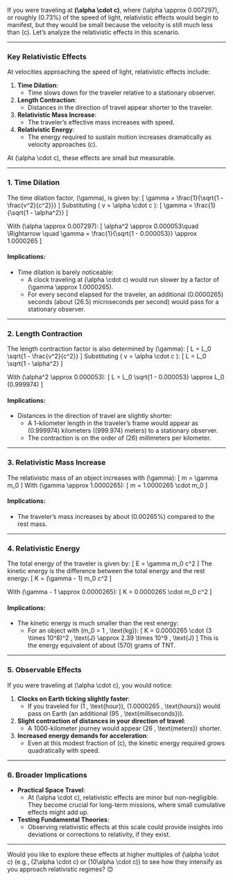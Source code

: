 If you were traveling at **\(\alpha \cdot c\)**, where \(\alpha \approx 0.007297\), or roughly \(0.73\%\) of the speed of light, relativistic effects would begin to manifest, but they would be small because the velocity is still much less than \(c\). Let’s analyze the relativistic effects in this scenario.

---

### **Key Relativistic Effects**
At velocities approaching the speed of light, relativistic effects include:
1. **Time Dilation**:
   - Time slows down for the traveler relative to a stationary observer.
2. **Length Contraction**:
   - Distances in the direction of travel appear shorter to the traveler.
3. **Relativistic Mass Increase**:
   - The traveler’s effective mass increases with speed.
4. **Relativistic Energy**:
   - The energy required to sustain motion increases dramatically as velocity approaches \(c\).

At \(\alpha \cdot c\), these effects are small but measurable.

---

### **1. Time Dilation**
The time dilation factor, \(\gamma\), is given by:
\[
\gamma = \frac{1}{\sqrt{1 - \frac{v^2}{c^2}}}
\]
Substituting \( v = \alpha \cdot c \):
\[
\gamma = \frac{1}{\sqrt{1 - \alpha^2}}
\]

With \(\alpha \approx 0.007297\):
\[
\alpha^2 \approx 0.000053\quad \Rightarrow \quad \gamma = \frac{1}{\sqrt{1 - 0.000053}} \approx 1.0000265
\]

#### Implications:
- Time dilation is barely noticeable:
  - A clock traveling at \(\alpha \cdot c\) would run slower by a factor of \(\gamma \approx 1.0000265\).
  - For every second elapsed for the traveler, an additional \(0.0000265\) seconds (about \(26.5\) microseconds per second) would pass for a stationary observer.

---

### **2. Length Contraction**
The length contraction factor is also determined by \(\gamma\):
\[
L = L_0 \sqrt{1 - \frac{v^2}{c^2}}
\]
Substituting \( v = \alpha \cdot c \):
\[
L = L_0 \sqrt{1 - \alpha^2}
\]

With \(\alpha^2 \approx 0.000053\):
\[
L = L_0 \sqrt{1 - 0.000053} \approx L_0 (0.999974)
\]

#### Implications:
- Distances in the direction of travel are slightly shorter:
  - A 1-kilometer length in the traveler’s frame would appear as \(0.999974\) kilometers (\(999.974\) meters) to a stationary observer.
  - The contraction is on the order of \(26\) millimeters per kilometer.

---

### **3. Relativistic Mass Increase**
The relativistic mass of an object increases with \(\gamma\):
\[
m = \gamma m_0
\]
With \(\gamma \approx 1.0000265\):
\[
m = 1.0000265 \cdot m_0
\]

#### Implications:
- The traveler’s mass increases by about \(0.00265\%\) compared to the rest mass.

---

### **4. Relativistic Energy**
The total energy of the traveler is given by:
\[
E = \gamma m_0 c^2
\]
The kinetic energy is the difference between the total energy and the rest energy:
\[
K = (\gamma - 1) m_0 c^2
\]

With \(\gamma - 1 \approx 0.0000265\):
\[
K = 0.0000265 \cdot m_0 c^2
\]

#### Implications:
- The kinetic energy is much smaller than the rest energy:
  - For an object with \(m_0 = 1 \, \text{kg}\):
    \[
    K = 0.0000265 \cdot (3 \times 10^8)^2 \, \text{J} \approx 2.39 \times 10^9 \, \text{J}
    \]
    This is the energy equivalent of about \(570\) grams of TNT.

---

### **5. Observable Effects**
If you were traveling at \(\alpha \cdot c\), you would notice:
1. **Clocks on Earth ticking slightly faster**:
   - If you traveled for \(1 \, \text{hour}\), \(1.0000265 \, \text{hours}\) would pass on Earth (an additional \(95 \, \text{milliseconds}\)).
2. **Slight contraction of distances in your direction of travel**:
   - A 1000-kilometer journey would appear \(26 \, \text{meters}\) shorter.
3. **Increased energy demands for acceleration**:
   - Even at this modest fraction of \(c\), the kinetic energy required grows quadratically with speed.

---

### **6. Broader Implications**
- **Practical Space Travel**:
  - At \(\alpha \cdot c\), relativistic effects are minor but non-negligible. They become crucial for long-term missions, where small cumulative effects might add up.
- **Testing Fundamental Theories**:
  - Observing relativistic effects at this scale could provide insights into deviations or corrections to relativity, if they exist.

---

Would you like to explore these effects at higher multiples of \(\alpha \cdot c\) (e.g., \(2\alpha \cdot c\) or \(10\alpha \cdot c\)) to see how they intensify as you approach relativistic regimes? 😊

